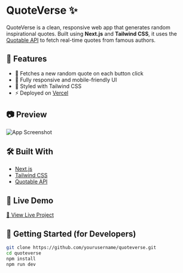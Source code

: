 # QuoteVerse ✨

QuoteVerse is a clean, responsive web app that generates random inspirational quotes. Built using **Next.js** and **Tailwind CSS**, it uses the [Quotable API](https://api.quotable.io) to fetch real-time quotes from famous authors.

## 🚀 Features

- 🔁 Fetches a new random quote on each button click
- 🎨 Fully responsive and mobile-friendly UI
- 🌈 Styled with Tailwind CSS
- ⚡ Deployed on [Vercel](https://vercel.com)

## 📷 Preview

![App Screenshot](https://your-screenshot-or-live-url.png)

## 🛠️ Built With

- [Next.js](https://nextjs.org/)
- [Tailwind CSS](https://tailwindcss.com/)
- [Quotable API](https://api.quotable.io)

## 📡 Live Demo

[🔗 View Live Project](https://quoteverse-yourname.vercel.app)

## 📁 Getting Started (for Developers)

```bash
git clone https://github.com/yourusername/quoteverse.git
cd quoteverse
npm install
npm run dev
